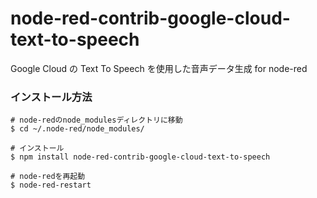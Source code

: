 # node-red-contrib-google-cloud-text-to-speech
Google Cloud の Text To Speech を使用した音声データ生成 for node-red

### インストール方法
```
# node-redのnode_modulesディレクトリに移動
$ cd ~/.node-red/node_modules/

# インストール
$ npm install node-red-contrib-google-cloud-text-to-speech

# node-redを再起動
$ node-red-restart
```